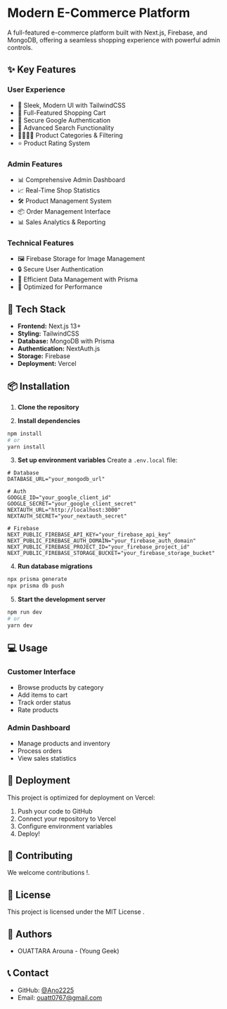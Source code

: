 # Modern E-Commerce Platform

A full-featured e-commerce platform built with Next.js, Firebase, and MongoDB, offering a seamless shopping experience with powerful admin controls.

## ✨ Key Features

### User Experience
- 🎨 Sleek, Modern UI with TailwindCSS
- 🛒 Full-Featured Shopping Cart
- 🔐 Secure Google Authentication
- 🔎 Advanced Search Functionality
- 👨‍👩‍👧‍👦 Product Categories & Filtering
- ⭐ Product Rating System

### Admin Features
- 📊 Comprehensive Admin Dashboard
- 📈 Real-Time Shop Statistics
- 🛠️ Product Management System
- 📦 Order Management Interface
- 📊 Sales Analytics & Reporting

### Technical Features
- 🖼️ Firebase Storage for Image Management
- 🔒 Secure User Authentication
- 💾 Efficient Data Management with Prisma
- 🚀 Optimized for Performance

## 🚀 Tech Stack

- **Frontend:** Next.js 13+
- **Styling:** TailwindCSS
- **Database:** MongoDB with Prisma
- **Authentication:** NextAuth.js
- **Storage:** Firebase
- **Deployment:** Vercel

## 📦 Installation

1. **Clone the repository**

2. **Install dependencies**
```bash
npm install
# or
yarn install
```

3. **Set up environment variables**
Create a `.env.local` file:
```env
# Database
DATABASE_URL="your_mongodb_url"

# Auth
GOOGLE_ID="your_google_client_id"
GOOGLE_SECRET="your_google_client_secret"
NEXTAUTH_URL="http://localhost:3000"
NEXTAUTH_SECRET="your_nextauth_secret"

# Firebase
NEXT_PUBLIC_FIREBASE_API_KEY="your_firebase_api_key"
NEXT_PUBLIC_FIREBASE_AUTH_DOMAIN="your_firebase_auth_domain"
NEXT_PUBLIC_FIREBASE_PROJECT_ID="your_firebase_project_id"
NEXT_PUBLIC_FIREBASE_STORAGE_BUCKET="your_firebase_storage_bucket"

```

4. **Run database migrations**
```bash
npx prisma generate
npx prisma db push
```

5. **Start the development server**
```bash
npm run dev
# or
yarn dev
```



## 💻 Usage

### Customer Interface
- Browse products by category
- Add items to cart
- Track order status
- Rate products

### Admin Dashboard
- Manage products and inventory
- Process orders
- View sales statistics

## 🚀 Deployment

This project is optimized for deployment on Vercel:

1. Push your code to GitHub
2. Connect your repository to Vercel
3. Configure environment variables
4. Deploy!

## 🤝 Contributing

We welcome contributions !.

## 📄 License

This project is licensed under the MIT License .

## 👥 Authors

- OUATTARA Arouna - (Young Geek)

## 📞 Contact

- GitHub: [@Ano2225](https://github.com/Ano2225)
- Email: ouatt0767@gmail.com
